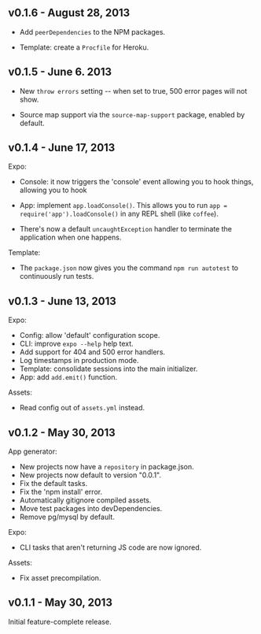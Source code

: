 ## v0.1.6 - August 28, 2013

 * Add `peerDependencies` to the NPM packages.

 * Template: create a `Procfile` for Heroku.

## v0.1.5 - June 6. 2013

 * New `throw errors` setting -- when set to true, 500 error pages will not 
 show.

 * Source map support via the `source-map-support` package, enabled by default.

## v0.1.4 - June 17, 2013

Expo:

   * Console: it now triggers the 'console' event allowing you to hook things, 
   allowing you to hook

   * App: implement `app.loadConsole()`. This allows you to run `app = 
   require('app').loadConsole()` in any REPL shell (like `coffee`).

   * There's now a default `uncaughtException` handler to terminate the 
   application when one happens.

Template:

   * The `package.json` now gives you the command `npm run autotest` to 
   continuously run tests.

## v0.1.3 - June 13, 2013

Expo:

 * Config: allow 'default' configuration scope.
 * CLI: improve `expo --help` help text.
 * Add support for 404 and 500 error handlers.
 * Log timestamps in production mode.
 * Template: consolidate sessions into the main initializer.
 * App: add `add.emit()` function.

Assets:

 * Read config out of `assets.yml` instead.

## v0.1.2 - May 30, 2013

App generator:

 * New projects now have a `repository` in package.json.
 * New projects now default to version "0.0.1".
 * Fix the default tasks.
 * Fix the 'npm install' error.
 * Automatically gitignore compiled assets.
 * Move test packages into devDependencies.
 * Remove pg/mysql by default.

Expo:

 * CLI tasks that aren't returning JS code are now ignored.

Assets:

 * Fix asset precompilation.

## v0.1.1 - May 30, 2013

Initial feature-complete release.
